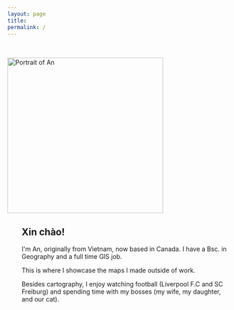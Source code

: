 ```yaml
---
layout: page
title: 
permalink: /
---
```


<div class="d-flex align-items-center" style="max-width: 800px; margin: 0 auto; padding: 2rem 0;">
  <div style="flex-shrink: 0;">
    <img src="{{ '/assets/images/Self_with_dinosaur.jpg' | relative_url }}" alt="Portrait of An"
         class="rounded-circle"
         style="width: 350px; height: 350px; object-fit: cover;">
  </div>
  <div style="margin-left: 2rem;">
    <h2>Xin chào!</h2>
    <p>I'm An, originally from Vietnam, now based in Canada. I have a Bsc. in Geography and a full time GIS job.</p>
    <p>This is where I showcase the maps I made outside of work.<p>
    <p>Besides cartography, I enjoy watching football (Liverpool F.C and SC Freiburg) and spending time with my bosses (my wife, my daughter, and our cat).</p>
  </div>
</div>
